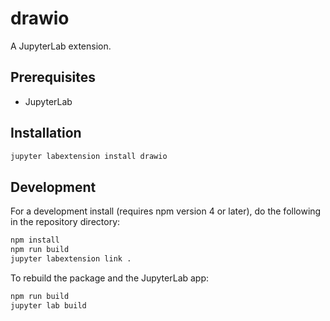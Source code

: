 # drawio

A JupyterLab extension.


## Prerequisites

* JupyterLab

## Installation

```bash
jupyter labextension install drawio
```

## Development

For a development install (requires npm version 4 or later), do the following in the repository directory:

```bash
npm install
npm run build
jupyter labextension link .
```

To rebuild the package and the JupyterLab app:

```bash
npm run build
jupyter lab build
```

